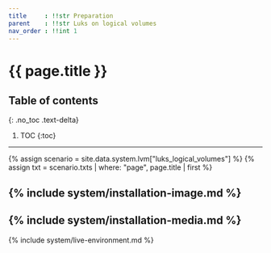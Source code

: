```yaml
---
title     : !!str Preparation
parent    : !!str Luks on logical volumes
nav_order : !!int 1
---
```


# {{ page.title }}

## Table of contents
{: .no_toc .text-delta}

1. TOC
{:toc}

---

{% assign scenario = site.data.system.lvm["luks_logical_volumes"] %}
{% assign txt = scenario.txts | where: "page", page.title | first %}

{% include system/installation-image.md %}
---
{% include system/installation-media.md %}
---
{% include system/live-environment.md %}

